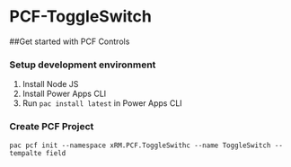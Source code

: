 # PCF-ToggleSwitch

##Get started with PCF Controls

### Setup development environment

1. Install Node JS
2. Install Power Apps CLI
3. Run `pac install latest` in Power Apps CLI

### Create PCF Project

`pac pcf init --namespace xRM.PCF.ToggleSwithc --name ToggleSwitch -- tempalte field`
